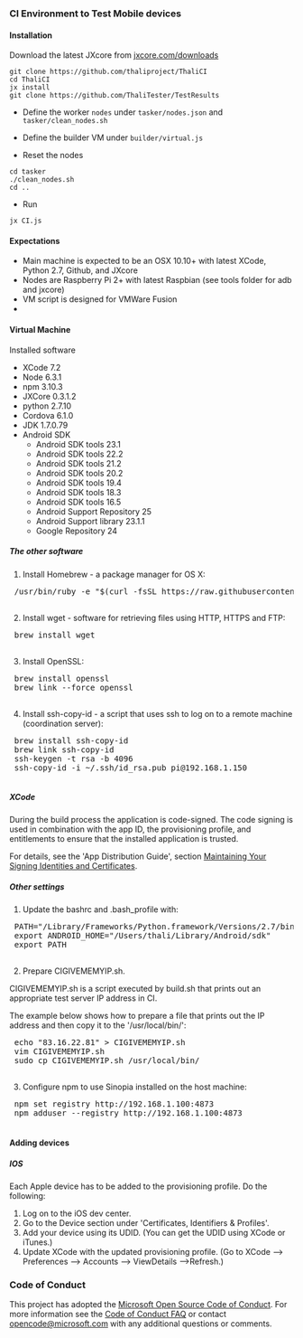 ### CI Environment to Test Mobile devices

#### Installation

Download the latest JXcore from [jxcore.com/downloads](http://jxcore.com/downloads)

```
git clone https://github.com/thaliproject/ThaliCI
cd ThaliCI
jx install
git clone https://github.com/ThaliTester/TestResults
```

- Define the worker `nodes` under `tasker/nodes.json` and `tasker/clean_nodes.sh`

- Define the builder VM under `builder/virtual.js`

- Reset the nodes

```
cd tasker
./clean_nodes.sh
cd ..
```

- Run
```
jx CI.js
```

#### Expectations

- Main machine is expected to be an OSX 10.10+ with latest XCode, Python 2.7, Github, and JXcore
- Nodes are Raspberry Pi 2+ with latest Raspbian (see tools folder for adb and jxcore)
- VM script is designed for VMWare Fusion
- 

#### Virtual Machine

Installed software
- XCode 7.2
- Node 6.3.1
- npm 3.10.3
- JXCore 0.3.1.2
- python 2.7.10
- Cordova 6.1.0
- JDK 1.7.0.79
- Android SDK
    * Android SDK tools 23.1
    * Android SDK tools 22.2
    * Android SDK tools 21.2
    * Android SDK tools 20.2
    * Android SDK tools 19.4
    * Android SDK tools 18.3
    * Android SDK tools 16.5
    * Android Support Repository 25
    * Android Support library 23.1.1
    * Google Repository 24

##### The other software
1. Install Homebrew - a package manager for OS X:
 <pre>
 /usr/bin/ruby -e "$(curl -fsSL https://raw.githubusercontent.com/Homebrew/install/master/install)"
 </pre>
2. Install wget - software for retrieving files using HTTP, HTTPS and FTP:
 <pre>
 brew install wget
 </pre>
3. Install OpenSSL:
 <pre>
 brew install openssl
 brew link --force openssl
 </pre>
4. Install ssh-copy-id - a script that uses ssh to log on to a remote machine (coordination server):
 <pre>
 brew install ssh-copy-id
 brew link ssh-copy-id
 ssh-keygen -t rsa -b 4096
 ssh-copy-id -i ~/.ssh/id_rsa.pub pi@192.168.1.150
 </pre>

##### XCode

During the build process the application is code-signed. The code signing is used in combination with the app ID,
the provisioning profile, and entitlements to ensure that the installed application is trusted.

For details, see the 'App Distribution Guide', section
[Maintaining Your Signing Identities and Certificates](https://developer.apple.com/library/ios/documentation/IDEs/Conceptual/AppDistributionGuide/MaintainingCertificates/MaintainingCertificates.html).

##### Other settings

1. Update the bashrc and .bash_profile with:
 <pre>
 PATH="/Library/Frameworks/Python.framework/Versions/2.7/bin:/Users/thali/Library/Android/sdk/platform-tools:/Users/thali/Library/Android/sdk/build-tools/23.0.2:/Users/thali/Library/Android/ndk:/usr/local/bin:${PATH}"
 export ANDROID_HOME="/Users/thali/Library/Android/sdk"
 export PATH
 </pre>
2. Prepare CIGIVEMEMYIP.sh.
 
 CIGIVEMEMYIP.sh is a script executed by build.sh that prints out
 an appropriate test server IP address in CI.
 
 The example below shows how to prepare a file that prints out the IP address
 and then copy it to the '/usr/local/bin/':
 <pre>
 echo "83.16.22.81" > CIGIVEMEMYIP.sh
 vim CIGIVEMEMYIP.sh
 sudo cp CIGIVEMEMYIP.sh /usr/local/bin/
 </pre>
3. Configure npm to use Sinopia installed on the host machine:
 <pre>
 npm set registry http://192.168.1.100:4873
 npm adduser --registry http://192.168.1.100:4873
 </pre>

#### Adding devices

##### IOS

Each Apple device has to be added to the provisioning profile. Do the following:

1. Log on to the iOS dev center.
2. Go to the Device section under 'Certificates, Identifiers & Profiles'.
3. Add your device using its UDID. (You can get the UDID using XCode or iTunes.)
4. Update XCode with the updated provisioning profile. (Go to XCode --> Preferences --> Accounts --> ViewDetails -->Refresh.)


### Code of Conduct
This project has adopted the [Microsoft Open Source Code of Conduct](https://opensource.microsoft.com/codeofconduct/). For more information see the [Code of Conduct FAQ](https://opensource.microsoft.com/codeofconduct/faq/) or contact [opencode@microsoft.com](mailto:opencode@microsoft.com) with any additional questions or comments.
